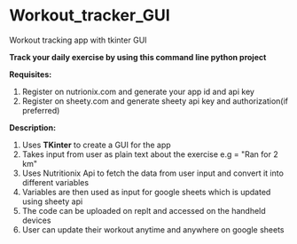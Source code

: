 # Workout_tracker_GUI
Workout tracking app with tkinter GUI 

**Track your daily exercise by using this command line python project**

**Requisites:**
1. Register on nutrionix.com and generate your app id and api key
2. Register on sheety.com and generate sheety api key and authorization(if preferred)

**Description:**
1. Uses **TKinter** to create a GUI for the app
2. Takes input from user as plain text about the exercise e.g = "Ran for 2 km"
3. Uses Nutritionix Api to fetch the data from user input and convert it into different variables
4. Variables are then used as input for google sheets which is updated using sheety api
5. The code can be uploaded on replt and accessed on the handheld devices
6. User can update their workout anytime and anywhere on google sheets

